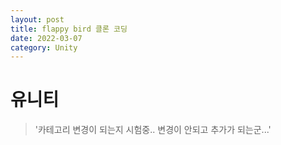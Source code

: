 ```yaml
---
layout: post
title: flappy bird 클론 코딩
date: 2022-03-07
category: Unity
---
```

# 유니티
  
> '카테고리 변경이 되는지 시험중.. 변경이 안되고 추가가 되는군...'
